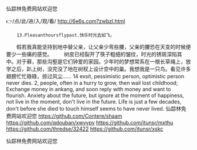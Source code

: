 
仙踪林免费网站欢迎您




👉/点/此/进/入/观/看/ http://6e6s.com?zwbzl.html




		13.Pleasanthoursflypast.快乐时光去如飞。
　　假若我真能坚持到地中替父亲，让父亲少弯些腰，父亲的腰恐在天变的时候便要少一些痛的感觉。
　　树皮已经裂开了筷子粗细的皱纹，时光的锈斑深陷其中。对于藓，那些沟壑是它们钟爱的家园。少年时的梦想常系在一根长草绳上，放学之后，趴上树，没完没了地在树杈上设计空中的巢。我想我是一只鸟。看见许多翅膀忙忙碌碌，掠过风尘……
14 exsit, pessimistic person, optimistic person never dies.
2, people, often in a hurry to grow, then wail lost childhood;
Exchange money in ankang, and soon reply with money and want to flourish.
Anxiety about the future, but ignore at the moment of happiness, not live in the moment, don't live in the future.
Life is just a few decades, don't before she died to touch himself seems to have never lived.
仙踪林免费网站欢迎您 https://github.com/Contere/shaam
https://github.com/qdouban/xwvypy
https://github.com/itunsr/mxthu
https://github.com/thredse/32422
https://github.com/itunsr/xskc





仙踪林免费网站欢迎您
